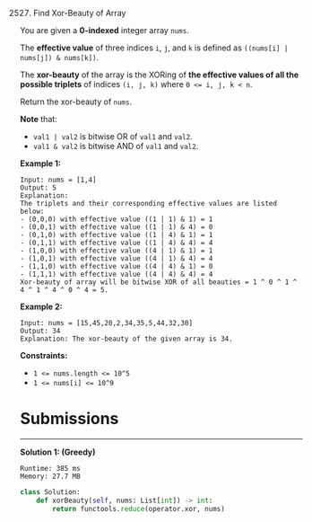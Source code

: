 2527. Find Xor-Beauty of Array

You are given a **0-indexed** integer array `nums`.

The **effective value** of three indices `i`, `j`, and `k` is defined as `((nums[i] | nums[j]) & nums[k])`.

The **xor-beauty** of the array is the XORing of **the effective values of all the possible triplets** of indices `(i, j, k)` where `0 <= i, j, k < n`.

Return the xor-beauty of `nums`.

**Note** that:

* `val1 | val2` is bitwise OR of `val1` and `val2`.
* `val1 & val2` is bitwise AND of `val1` and `val2`.
 

**Example 1:**
```
Input: nums = [1,4]
Output: 5
Explanation: 
The triplets and their corresponding effective values are listed below:
- (0,0,0) with effective value ((1 | 1) & 1) = 1
- (0,0,1) with effective value ((1 | 1) & 4) = 0
- (0,1,0) with effective value ((1 | 4) & 1) = 1
- (0,1,1) with effective value ((1 | 4) & 4) = 4
- (1,0,0) with effective value ((4 | 1) & 1) = 1
- (1,0,1) with effective value ((4 | 1) & 4) = 4
- (1,1,0) with effective value ((4 | 4) & 1) = 0
- (1,1,1) with effective value ((4 | 4) & 4) = 4 
Xor-beauty of array will be bitwise XOR of all beauties = 1 ^ 0 ^ 1 ^ 4 ^ 1 ^ 4 ^ 0 ^ 4 = 5.
```

**Example 2:**
```
Input: nums = [15,45,20,2,34,35,5,44,32,30]
Output: 34
Explanation: The xor-beauty of the given array is 34.
```

**Constraints:**

* `1 <= nums.length <= 10^5`
* `1 <= nums[i] <= 10^9`

# Submissions
---
**Solution 1: (Greedy)**
```
Runtime: 385 ms
Memory: 27.7 MB
```
```python
class Solution:
    def xorBeauty(self, nums: List[int]) -> int:
        return functools.reduce(operator.xor, nums)
```
